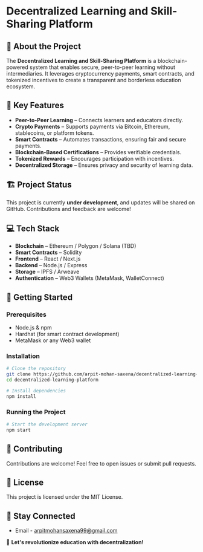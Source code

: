 # Decentralized Learning and Skill-Sharing Platform

## 🚀 About the Project

The **Decentralized Learning and Skill-Sharing Platform** is a blockchain-powered system that enables secure, peer-to-peer learning without intermediaries. It leverages cryptocurrency payments, smart contracts, and tokenized incentives to create a transparent and borderless education ecosystem.

## 🔑 Key Features

- **Peer-to-Peer Learning** – Connects learners and educators directly.
- **Crypto Payments** – Supports payments via Bitcoin, Ethereum, stablecoins, or platform tokens.
- **Smart Contracts** – Automates transactions, ensuring fair and secure payments.
- **Blockchain-Based Certifications** – Provides verifiable credentials.
- **Tokenized Rewards** – Encourages participation with incentives.
- **Decentralized Storage** – Ensures privacy and security of learning data.

## 🏗️ Project Status

This project is currently **under development**, and updates will be shared on GitHub. Contributions and feedback are welcome!

## 💻 Tech Stack

- **Blockchain** – Ethereum / Polygon / Solana (TBD)
- **Smart Contracts** – Solidity
- **Frontend** – React / Next.js
- **Backend** – Node.js / Express
- **Storage** – IPFS / Arweave
- **Authentication** – Web3 Wallets (MetaMask, WalletConnect)

## 📌 Getting Started

### Prerequisites

- Node.js & npm
- Hardhat (for smart contract development)
- MetaMask or any Web3 wallet

### Installation

```bash
# Clone the repository
git clone https://github.com/arpit-mohan-saxena/decentralized-learning-platform.git
cd decentralized-learning-platform

# Install dependencies
npm install
```

### Running the Project

```bash
# Start the development server
npm start
```

## 🤝 Contributing

Contributions are welcome! Feel free to open issues or submit pull requests.

## 📜 License

This project is licensed under the MIT License.

## 📢 Stay Connected

- Email - arpitmohansaxena99@gmail.com

🚀 **Let's revolutionize education with decentralization!**
